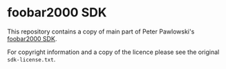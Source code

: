 # foobar2000 SDK

This repository contains a copy of main part of Peter Pawlowski's [foobar2000 SDK](http://foobar2000.org/SDK).

For copyright information and a copy of the licence please see the original `sdk-license.txt`. 
